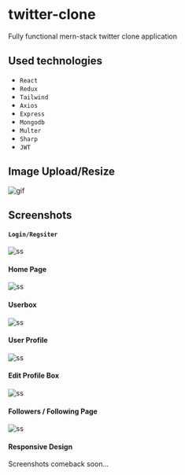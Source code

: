 # twitter-clone

Fully functional mern-stack twitter clone application

## Used technologies
 - `React`
 - `Redux`
 - `Tailwind`
 - `Axios`
 - `Express`  
 - `Mongodb`  
 - `Multer`  
 - `Sharp`  
 - `JWT` 
 
## Image Upload/Resize
![gif](https://github.com/Gosmacx/twitter-clone/blob/master/screenshots/resize-imagesv2.gif?raw=true)

 
## Screenshots

#### `Login/Regsiter`

![ss](https://github.com/Gosmacx/twitter-clone/blob/master/screenshots/ss9.png?raw=true)

#### Home Page
![ss](https://github.com/Gosmacx/twitter-clone/blob/master/screenshots/ss8.png?raw=true)

#### Userbox
![ss](https://github.com/Gosmacx/twitter-clone/blob/master/screenshots/ss6.png?raw=true)

#### User Profile
![ss](https://github.com/Gosmacx/twitter-clone/blob/master/screenshots/ss5.png?raw=true)

#### Edit Profile Box
![ss](https://github.com/Gosmacx/twitter-clone/blob/master/screenshots/ss7.png?raw=true)

#### Followers / Following Page
![ss](https://github.com/Gosmacx/twitter-clone/blob/master/screenshots/ss4.png?raw=true)

#### Responsive Design
Screenshots comeback soon...

